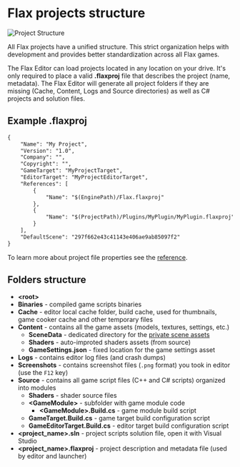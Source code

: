 # Flax projects structure

![Project Structure](media/project-structure.png)

All Flax projects have a unified structure. This strict organization helps with development and provides better standardization across all Flax games.

The Flax Editor can load projects located in any location on your drive. It's only required to place a valid **.flaxproj** file that describes the project (name, metadata). The Flax Editor will generate all project folders if they are missing (Cache, Content, Logs and Source directories) as well as C# projects and solution files.

## Example .flaxproj

```xml
{
	"Name": "My Project",
	"Version": "1.0",
	"Company": "",
	"Copyright": "",
	"GameTarget": "MyProjectTarget",
	"EditorTarget": "MyProjectEditorTarget",
	"References": [
		{
			"Name": "$(EnginePath)/Flax.flaxproj"
		},
		{
			"Name": "$(ProjectPath)/Plugins/MyPlugin/MyPlugin.flaxproj"
		}
	],
	"DefaultScene": "297f662e43c41143e406ae9ab85097f2"
}
```

To learn more about project file properties see the [reference](https://docs.flaxengine.com/api/FlaxEditor.ProjectInfo.html).

## Folders structure

* **&lt;root&gt;**
 * **Binaries** - compiled game scripts binaries
 * **Cache** - editor local cache folder, build cache, used for thumbnails, game cooker cache and other temporary files
 * **Content** - contains all the game assets (models, textures, settings, etc.)
   * **SceneData** - dedicated directory for the [private scene assets](scenes/scene-data.md)
   * **Shaders** - auto-improted shaders assets (from source)
   * **GameSettings.json** - fixed location for the game settings asset
 * **Logs** - contains editor log files (and crash dumps)
 * **Screenshots** - contains screenshot files (`.png` format) you took in editor (use the `F12` key)
 * **Source** - contains all game script files (C++ and C# scripts) organized into modules
   * **Shaders** - shader source files
   * **&lt;GameModule&gt;** - subfolder with game module code
     * **&lt;GameModule&gt;.Build.cs** - game module build script
   * **GameTarget.Build.cs** - game target build configuration script
   * **GameEditorTarget.Build.cs** - editor target build configuration script
 * **&lt;project_name&gt;.sln** - project scripts solution file, open it with Visual Studio
 * **&lt;project_name&gt;.flaxproj** - project description and metadata file (used by editor and launcher)

